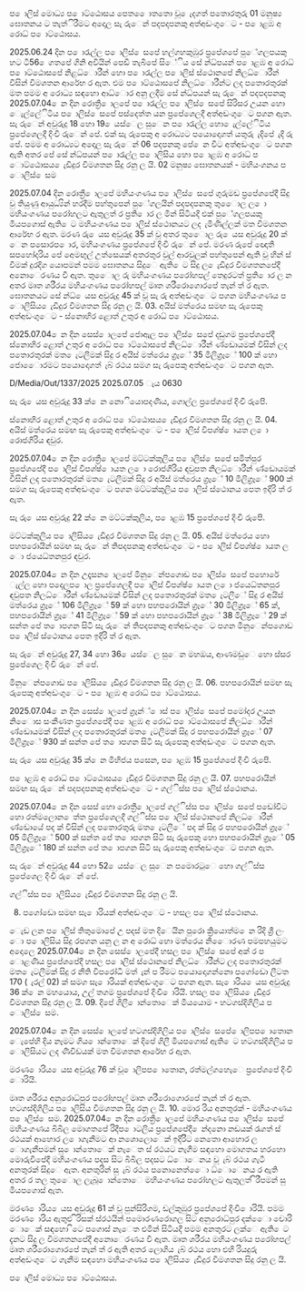 ප ොලිස් මොධ්‍ය ප ොට්ඨොසය පෙත ෙොතතො වූ ෙැදගත් පතොරතුරු 01 මනුෂ්‍ය ඝොතනය ට තැත්ිරීමට අදොල සැ රුෙන් පදපදපනකු අත්අඩංගුෙට - ප ොළඹ අ රොධ්‍ ප ොට්ඨොසය.

2025.06.24 දින ප ොරැල්ල ප ොලිස් ෙසපේ හල්ගහකුඹුර ප්‍රපේශපේ පුේගලපයකු හට ටී56 ෙගතපේ ගිනි අවියින් පෙඩි තැබීපේ සිේිය සේ න්ධ්‍පයන් ප ොළඹ අ රොධ්‍ ප ොට්ඨොසපේ නිළධ්‍ොරීන් හො ප ොරැල්ල ප ොලිස් ස්ථොනපේ නිලධ්‍ොරීන් විසින් විමශතන ආරේභ ර ඇත. එම ප ොට්ඨොසපේ නිලධ්‍ොරීන්ට ලද පතොරතුරක් මත පමම අ රොධ්‍ය සඳහො ආධ්‍ොර අනු ලදීම සේ න්ධ්‍පයන් සැ රුෙන් පදපදපනකු 2025.07.04 ෙන දින රොත්‍රී ොලපේ ප ොරැල්ල ප ොලිස් ෙසපේ සිරිසර උයන හො ෙැල්ලේිටිය ප ොලිස් ෙසපේ පස්දෙත්ත යන ප්‍රපේශෙලදී අත්අඩංගුෙට පගන ඇත. සැ රුෙන් අවුරුදු 18 හො 19 ෙයස්ෙල සුෙන ප ොරැල්ල හො ෙැල්ලේිටිය ප්‍රපේශෙලදී දිංචි රුෙන් පේ. එක් සැ රුපෙකු අ රොධ්‍යට පයොදොගත් යතුරු ැදිපේ ැදි රු පේ. පමම අ රොධ්‍යට අදොල සැ රුෙන් 06 පදපනකු පේ ෙන විට අත්අඩංගුෙට පගන ඇති අතර පේ සේ න්ධ්‍පයන් ප ොරැල්ල ප ොලිසිය හො ප ොළඹ අ රොධ්‍ ප ොට්ඨොසය ෙැඩිදුර විමශතන සිදු රනු ල යි. 02 මනුෂ්‍ය ඝොතනයක් - මහියංගනය ප ොලිස් ෙසම

2025.07.04 දින රොත්‍රී ොලපේ මහියංගණය ප ොලිස් ෙසපේ ගුරුමඩ ප්‍රපේශපේදී සිදු වු තියුණු ආයුධ්‍යින් හරදීම පහ්තුපෙන් පුේගලයින් පදපදපනකු තුෙොල ල ො මහියංගණය පරෝහලට ඇතුලත් ර ප්‍රති ොර ල මින් සිටියදි එක් පුේගලපයකු මියපගොස් ඇති ෙට මහියංගණය ප ොලිස් ස්ථොනයට ලද ැමිණිල්ලක් මත විමශතන ආරේභ ර ඇත. මරණ රු ෙයස අවුරුදු 35 ක් වූ අතර තුෙොල රු ෙයස අවුරුදු 20 ක් ෙන පසොරප ොර, මහියංගණය ප්‍රපේශපේ දිංචි රුෙන් පේ. මරණ රුපේ ඥොතී සපහෝදරිය පේ අෙමඟුල් උත්සෙයක් අතරතුර වුල් ආරවුලක් පහ්තුපෙන් ඇති වූ හින් ස් වීමක් දුරදිග යොපමන් පමම ඝොතනය සිදුෙ ඇති ෙට සිදු ල ෙැඩිදුර විමශතනපේදී අනොෙරණය වී ඇත. තුෙොල රු මහියංගණය පරෝහපල් තෙදුරටත් ප්‍රති ොර ල න අතර මෘත ශරීරය මහියංගණය පරෝහපල් මෘත ශරීරොගොරපේ තැන් ත් ර ඇත. ඝොතනයට සේ න්ධ්‍ ෙයස අවුරුදු 45 ක් වූ සැ රු අත්අඩංගුෙට පගන මහියංගණය ප ොලිසිය ෙැඩිදුර විමශතන සිදු රනු ල යි. 03. අයිස් මත්රෙය සමඟ සැ රුපෙකු අත්අඩංගුෙට - ස්නොහිර ළොත් උතුර අ රොධ්‍ ප ොට්ඨොසය.

2025.07.04 ෙන දින සෙස් ොලපේ ජොඇල ප ොලිස් ෙසපේ දඩුගම ප්‍රපේශපේදී ස්නොහිර ළොත් උතුර අ රොධ්‍ ප ොට්ඨොසපේ නිලධ්‍ොරීන් ණ්ඩොයමක් විසින් ලද පතොරතුරක් මත ෙැටලීමක් සිදු ර අයිස් මත්රෙය ග්‍රෑේ 35 මිලිග්‍රෑේ 100 ක් හො ජොෙොරමට පයොදොගත් ැබ් රථය සමග සැ රුපෙකු අත්අඩංගුෙට පගන ඇත.

D/Media/Out/1337/2025 2025.07.05 ැය 0630

සැ රු ෙයස අවුරුදු 33 ක් ෙන නොියොපදණිය, ගොල්ල ප්‍රපේශපේ දිංචි රුපෙි.

ස්නොහිර ළොත් උතුර අ රොධ්‍ ප ොට්ඨොසය ෙැඩිදුර විමශතන සිදු රනු ල යි. 04. අයිස් මත්රෙය සමඟ සැ රුපෙකු අත්අඩංගුෙට - ප ොලිස් විපශ්ෂ්‍ ොයත ල ො රොජගිරිය ඳවුර.

2025.07.04 ෙන දින රොත්‍රී ොලපේ මට්ටක්කුලිය ප ොලිස් ෙසපේ සමිත්පුර ප්‍රපේශපේදී ප ොලිස් විපශ්ෂ්‍ ොයත ල ො රොජගිරිය ඳවුපත නිලධ්‍ොරීන් ණ්ඩොයමක් විසින් ලද පතොරතුරක් මත ෙැටලීමක් සිදු ර අයිස් මත්රෙය ග්‍රෑේ 10 මිලිග්‍රෑේ 900 ක් සමග සැ රුපෙකු අත්අඩංගුෙට පගන මට්ටක්කුලිය ප ොලිස් ස්ථොනය පෙත ඉදිරි ත් ර ඇත.

සැ රු ෙයස අවුරුදු 22 ක් ෙන මට්ටක්කුලිය, ප ොළඹ 15 ප්‍රපේශපේ දිංචි රුපෙි.

මට්ටක්කුලිය ප ොලිසිය ෙැඩිදුර විමශතන සිදු රනු ල යි. 05. අයිස් මත්රෙය හො පහපරොයින් සමඟ සැ රුෙන් තිපදපනකු අත්අඩංගුෙට - ප ොලිස් විපශ්ෂ්‍ ොයත ල ො ජයෙධ්‍තනපුර ඳවුර.

2025.07.04 ෙන දින උදෑසන ොලපේ මිනුෙන්පගොඩ ප ොලිස් ෙසපේ පහොරේ ැල්ල හො පදෙලප ොල ප්‍රපේශෙලදී ප ොලිස් විපශ්ෂ්‍ ොයත ල ො ජයෙධ්‍තනපුර ඳවුපත නිලධ්‍ොරීන් ණ්ඩොයමක් විසින් ලද පතොරතුරක් මත ෙැටලීේ සිදු ර අයිස් මත්රෙය ග්‍රෑේ 106 මිලිග්‍රෑේ 59 ක් හො පහපරොයින් ග්‍රෑේ 30 මිලිග්‍රෑේ 65 ක්, පහපරොයින් ග්‍රෑේ 41 මිලිග්‍රෑේ 59 ක් හො පහපරොයින් ග්‍රෑේ 38 මිලිග්‍රෑේ 29 ක් සන්ත පේ ත ොපගන සිටි සැ රුෙන් තිපදපනකු අත්අඩංගුෙට පගන මිනුෙන්පගොඩ ප ොලිස් ස්ථොනය පෙත ඉදිරි ත් ර ඇත.

සැ රුෙන් අවුරුදු 27, 34 හො 36 ෙයස්ෙල සුෙන මහඔය, ආණමඩුෙ හො ස්සර ප්‍රපේශෙල දිංචි රුෙන් පේ.

මිනුෙන්පගොඩ ප ොලිසිය ෙැඩිදුර විමශතන සිදු රනු ල යි. 06. පහපරොයින් සමඟ සැ රුපෙකු අත්අඩංගුෙට - ප ොළඹ අ රොධ්‍ ප ොට්ඨොසය.

2025.07.04 ෙන දින සෙස් ොලපේ ග්‍රෑන්් ොස් ප ොලිස් ෙසපේ පමෝදර උයන නිෙොස සංකීණත ප්‍රපේශපේදී ප ොළඹ අ රොධ්‍ ප ොට්ඨොසපේ නිලධ්‍ොරීන් ණ්ඩොයමක් විසින් ලද පතොරතුරක් මත ෙැටලීමක් සිදු ර පහපරොයින් ග්‍රෑේ 07 මිලිග්‍රෑේ 930 ක් සන්ත පේ ත ොපගන සිටි සැ රුපෙකු අත්අඩංගුෙට පගන ඇත.

සැ රු ෙයස අවුරුදු 35 ක් ෙන මිහිජය පසෙන, ප ොළඹ 15 ප්‍රපේශපේ දිංචි රුපෙි.

ප ොළඹ අ රොධ්‍ ප ොට්ඨොසය ෙැඩිදුර විමශතන සිදු රනු ල යි. 07. පහපරොයින් සමඟ සැ රුෙන් පදපදපනකු අත්අඩංගුෙට - ගල්ිස්ස ප ොලිස් ස්ථොනය.

2025.07.04 ෙන දින සෙස් හො රොත්‍රී ොලපේ ගල්ිස්ස ප ොලිස් ෙසපේ පඩෝවිට හො රත්මලොන ෙත්ත ප්‍රපේශෙලදී ගල්ිස්ස ප ොලිස් ස්ථොනපේ නිලධ්‍ොරීන් ණ්ඩොයේ පද ක් විසින් ලද පතොරතුරු මත ෙැටලීේ පද ක් සිදු ර පහපරොයින් ග්‍රෑේ 05 මිලිග්‍රෑේ 500 ක් සන්ත පේ ත ොපගන සිටි සැ රුපෙකු හො පහපරොයින් ග්‍රෑේ 05 මිලිග්‍රෑේ 180 ක් සන්ත පේ ත ොපගන සිටි සැ රුපෙකු අත්අඩංගුෙට පගන ඇත.

සැ රුෙන් අවුරුදු 44 හො 52 ෙයස්ෙල සුෙන පමොරටුෙ හො ගල්ිස්ස ප්‍රපේශෙල දිංචි රුෙන් පේ.

ගල්ිස්ස ප ොලිසිය ෙැඩිදුර විමශතන සිදු රනු ල යි.

08. පගෝඩො සමඟ සැ ොරියක් අත්අඩංගුෙට - හසල ප ොලිස් ස්ථොනය.

ෙැඩ ලන ප ොලිස් තිතුමොපේ උ පදස් මත දිෙයින පුරො ක්‍රියොත්ම ෙන රිදි ශ්‍රී ලං ො ප ොලිසිය සිදු රපගන යනු ල න අ රොධ්‍ හො මත්රෙය නිෙොරණ පමපහයුමට අදොලෙ 2025.07.04 ෙන දින සෙස් ොලපේදී හසල ප ොලිස් ෙසපේ අක් ර ප ොළණිය ප්‍රපේශපේදී හසල ප ොලිස් ස්ථොනපේ නිලධ්‍ොරීන්ට ලද පතොරතුරක් මත ෙැටලීමක් සිදු ර නීති විපරෝධී මත් ැන් ප රීමට පයොදොගන්නො පගෝඩො ලීටත 170 ( ැරල් 02) ක් සමග සැ ොරියක් අත්අඩංගුෙට පගන ඇත. සැ ොරිය ෙයස අවුරුදු 36 ක් ෙන මහයොය, උල් තගම ප්‍රපේශපේ දිංචි ොරියි. හසල ප ොලිසිය ෙැඩිදුර විමශතන සිදු රනු ල යි. 09. දිපේ ගිලී ොන්තොෙක් මියයොම - හටගස්දිගිලිය ප ොලිස් ෙසම.

2025.07.04 ෙන දින සෙස් ොලපේ හටගස්දිගිලිය ප ොලිස් ෙසපේ ොලිපප ොතොන ෙැපේහි දිය නෑමට ගිය ොන්තොෙක් දිපේ ගිලී මියපගොස් ඇති ෙට හටගස්දිගිලිය ප ොලිසියට ලද ණිවිඩයක් මත විමශතන ආරේභ ර ඇත.

මරණ ොරිය ෙයස අවුරුදු 76 ක් වූ ොලිපප ොතොන, රත්මල්ගහෙැෙ ප්‍රපේශපේ දිංචි ොරියි.

මෘත ශරීරය අනුරොධ්‍පුර පරෝහපල් මෘත ශරීරොගොරපේ තැන් ත් ර ඇත. හටගස්දිගිලිය ප ොලිසිය විමශතන සිදු රනු ල යි. 10. මොර රිය අනතුරක් - මහියංගණය ප ොලිස් ෙසම. 2025.07.04 ෙන දින රොත්‍රී ොලපේ මහියංගණය ප ොලිස් ෙසපේ මහියංගණය බිබිල මොගතපේ රිදීප ොටලිය ප්‍රපේශපේදී ෙන්දනො නඩයක් රැගත් ස් රථයක් ආහොර ල ොගැනීමට ආ නශොලොෙක් ඉදිරිිට නෙතො ආහොර ල ොගැනීපමන් සු ොන්තොෙක් නැෙත ස් රථයට නැගීම සඳහො මොගතය හරහො මොරුවීපේදී මහියංගණය පදස සිට බිබිල පදසට ධ්‍ොෙනය වූ ැබ් රථය ගැටී අනතුරක් සිදුෙ ඇත. අනතුරින් සු ැබ් රථය පනොනෙත්ෙො ධ්‍ොෙනය ර ඇති අතර ර තල තුෙොල ලැබූ ොන්තොෙ මහියංගණය පරෝහලට ඇතුලත් ිරීපමන් සු මියපගොස් ඇත.

මරණ ොරිය ෙයස අවුරුදු 61 ක් වූ පුන්සිරිගම, ඩල්කුඹුර ප්‍රපේශපේ දිංචි ොරියි. පමම මරණ ොරිය ඇතුළු ිරිසක් ස්රථයින් පමොරණරොගල සිට අනුරොධ්‍පුර දක්ෙො චොරි ොෙක් සඳහො ිටෙ පගොස් නැෙත එමින් සිටියදී පමම අනතුරට ලක්ෙ ඇති ෙට දැනට සිදු ල විමශතනපේදී අනොෙරණය වී ඇත. මෘත ශරීරය මහියංගණය පරෝහපල් මෘත ශරීරොගොරපේ තැන් ත් ර ඇති අතර ලොගිය ැබ් රථය හො එහි රියදුරු අත්අඩංගුෙට ගැනීම සඳහො මහියංගණය ප ොලිසිය ෙැඩිදුර විමශතන සිදු රනු ල යි.

ප ොලිස් මොධ්‍ය ප ොට්ඨොසය.